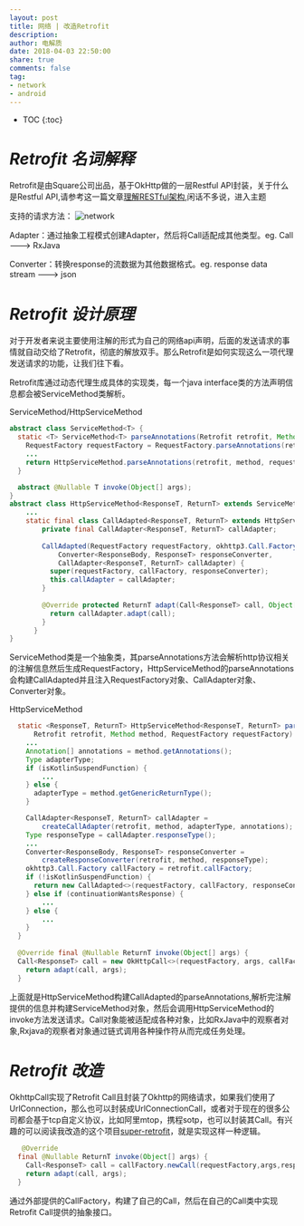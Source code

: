 ```yaml
---
layout: post
title: 网络 | 改造Retrofit
description: 
author: 电解质
date: 2018-04-03 22:50:00
share: true
comments: false
tag: 
- network
- android
---
```

* TOC
{:toc}

# *Retrofit 名词解释*
Retrofit是由Square公司出品，基于OkHttp做的一层Restful API封装，关于什么是Restful API,请参考这一篇文章[理解RESTful架构](http://www.ruanyifeng.com/blog/2011/09/restful.html),闲话不多说，进入主题

支持的请求方法：
![network]({{site.baseurl}}/asset/network/retrofit-annotation.png)

Adapter：通过抽象工程模式创建Adapter，然后将Call适配成其他类型。eg. Call ---> RxJava

Converter：转换response的流数据为其他数据格式。eg. response data stream --->  json

# *Retrofit 设计原理*

对于开发者来说主要使用注解的形式为自己的网络api声明，后面的发送请求的事情就自动交给了Retrofit，彻底的解放双手。那么Retrofit是如何实现这么一项代理发送请求的功能，让我们往下看。

Retrofit库通过动态代理生成具体的实现类，每一个java interface类的方法声明信息都会被ServiceMethod类解析。

ServiceMethod/HttpServiceMethod
```java
abstract class ServiceMethod<T> {
  static <T> ServiceMethod<T> parseAnnotations(Retrofit retrofit, Method method) {
    RequestFactory requestFactory = RequestFactory.parseAnnotations(retrofit, method);
    ...
    return HttpServiceMethod.parseAnnotations(retrofit, method, requestFactory);
  }

  abstract @Nullable T invoke(Object[] args);
}
abstract class HttpServiceMethod<ResponseT, ReturnT> extends ServiceMethod<ReturnT> {
    ...
    static final class CallAdapted<ResponseT, ReturnT> extends HttpServiceMethod<ResponseT, ReturnT> {
        private final CallAdapter<ResponseT, ReturnT> callAdapter;
    
        CallAdapted(RequestFactory requestFactory, okhttp3.Call.Factory callFactory,
            Converter<ResponseBody, ResponseT> responseConverter,
            CallAdapter<ResponseT, ReturnT> callAdapter) {
          super(requestFactory, callFactory, responseConverter);
          this.callAdapter = callAdapter;
        }
    
        @Override protected ReturnT adapt(Call<ResponseT> call, Object[] args) {
          return callAdapter.adapt(call);
        }
      }
}
```
ServiceMethod类是一个抽象类，其parseAnnotations方法会解析http协议相关的注解信息然后生成RequestFactory，HttpServiceMethod的parseAnnotations会构建CallAdapted并且注入RequestFactory对象、CallAdapter对象、Converter对象。

HttpServiceMethod
```java
  static <ResponseT, ReturnT> HttpServiceMethod<ResponseT, ReturnT> parseAnnotations(
      Retrofit retrofit, Method method, RequestFactory requestFactory) {
    ...
    Annotation[] annotations = method.getAnnotations();
    Type adapterType;
    if (isKotlinSuspendFunction) {
        ...
    } else {
      adapterType = method.getGenericReturnType();
    }

    CallAdapter<ResponseT, ReturnT> callAdapter =
        createCallAdapter(retrofit, method, adapterType, annotations);
    Type responseType = callAdapter.responseType();
    ...
    Converter<ResponseBody, ResponseT> responseConverter =
        createResponseConverter(retrofit, method, responseType);
    okhttp3.Call.Factory callFactory = retrofit.callFactory;
    if (!isKotlinSuspendFunction) {
      return new CallAdapted<>(requestFactory, callFactory, responseConverter, callAdapter);
    } else if (continuationWantsResponse) {
        ...
    } else {
        ...
    }
  }
  
  @Override final @Nullable ReturnT invoke(Object[] args) {
  Call<ResponseT> call = new OkHttpCall<>(requestFactory, args, callFactory, responseConverter);
    return adapt(call, args);
  }
```
上面就是HttpServiceMethod构建CallAdapted的parseAnnotations,解析完注解提供的信息并构建ServiceMethod对象，然后会调用HttpServiceMethod的invoke方法发送请求。Call对象能被适配成各种对象，比如RxJava中的观察者对象,Rxjava的观察者对象通过链式调用各种操作符从而完成任务处理。


# *Retrofit 改造*

OkhttpCall实现了Retrofit Call且封装了Okhttp的网络请求，如果我们使用了UrlConnection，那么也可以封装成UrlConnectionCall，或者对于现在的很多公司都会基于tcp自定义协议，比如阿里mtop，携程sotp，也可以封装其Call。有兴趣的可以阅读我改造的这个项目[super-retrofit][1]，就是实现这样一种逻辑。

```java
   @Override
  final @Nullable ReturnT invoke(Object[] args) {
    Call<ResponseT> call = callFactory.newCall(requestFactory,args,responseConverter);
    return adapt(call, args);
  }
```
通过外部提供的CallFactory，构建了自己的Call，然后在自己的Call类中实现Retrofit Call提供的抽象接口。


[1]:https://github.com/electrolyteJ/super-retrofit
